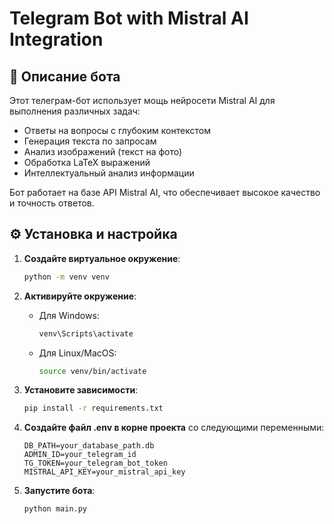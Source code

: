 # Telegram Bot with Mistral AI Integration

## 🤖 Описание бота

Этот телеграм-бот использует мощь нейросети Mistral AI для выполнения различных задач:
- Ответы на вопросы с глубоким контекстом
- Генерация текста по запросам
- Анализ изображений (текст на фото)
- Обработка LaTeX выражений
- Интеллектуальный анализ информации

Бот работает на базе API Mistral AI, что обеспечивает высокое качество и точность ответов.

## ⚙️ Установка и настройка

1. **Создайте виртуальное окружение**:
   ```bash
   python -m venv venv
   ```

2. **Активируйте окружение**:
   - Для Windows:
     ```bash
     venv\Scripts\activate
     ```
   - Для Linux/MacOS:
     ```bash
     source venv/bin/activate
     ```

3. **Установите зависимости**:
   ```bash
   pip install -r requirements.txt
   ```

4. **Создайте файл .env в корне проекта** со следующими переменными:
   ```
   DB_PATH=your_database_path.db
   ADMIN_ID=your_telegram_id
   TG_TOKEN=your_telegram_bot_token
   MISTRAL_API_KEY=your_mistral_api_key
   ```

5. **Запустите бота**:
   ```bash
   python main.py
   ```

